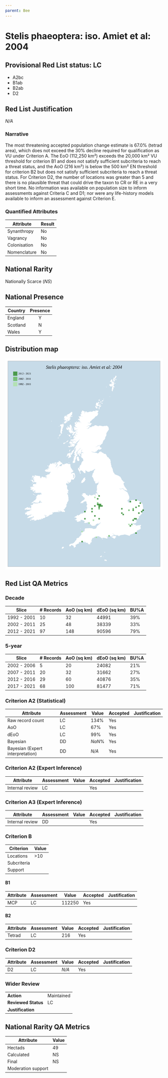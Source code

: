 ```yaml
---
parent: Bee
---
```


# Stelis phaeoptera: iso. Amiet et al: 2004

## Provisional Red List status: LC
- A2bc
- B1ab
- B2ab
- D2

## Red List Justification
*N/A*

### Narrative


The most threatening accepted population change estimate is 67.0% (tetrad area), which does not exceed the 30% decline required for qualification as VU under Criterion A. The EoO (112,250 km²) exceeds the 20,000 km² VU threshold for criterion B1 and does not satisfy sufficient subcriteria to reach a threat status, and the AoO (216 km²) is below the 500 km² EN threshold for criterion B2 but does not satisfy sufficient subcriteria to reach a threat status. For Criterion D2, the number of locations was greater than 5 and there is no plausible threat that could drive the taxon to CR or RE in a very short time. No information was available on population size to inform assessments against Criteria C and D1; nor were any life-history models available to inform an assessment against Criterion E.

### Quantified Attributes
|Attribute|Result|
|---|---|
|Synanthropy|No|
|Vagrancy|No|
|Colonisation|No|
|Nomenclature|No|


## National Rarity
Nationally Scarce (*NS*)

## National Presence
|Country|Presence
|---|:-:|
|England|Y|
|Scotland|N|
|Wales|Y|


## Distribution map
![](../map/382.svg)

## Red List QA Metrics
### Decade
| Slice | # Records | AoO (sq km) | dEoO (sq km) |BU%A |
|---|---|---|---|---|
|1992 - 2001|10|32|44991|39%|
|2002 - 2011|25|48|38339|33%|
|2012 - 2021|97|148|90596|79%|

### 5-year
| Slice | # Records | AoO (sq km) | dEoO (sq km) |BU%A |
|---|---|---|---|---|
|2002 - 2006|5|20|24082|21%|
|2007 - 2011|20|32|31662|27%|
|2012 - 2016|29|60|40876|35%|
|2017 - 2021|68|100|81477|71%|

### Criterion A2 (Statistical)
|Attribute|Assessment|Value|Accepted|Justification
|---|---|---|---|---|
|Raw record count|LC|134%|Yes||
|AoO|LC|67%|Yes||
|dEoO|LC|99%|Yes||
|Bayesian|DD|*NaN*%|Yes||
|Bayesian (Expert interpretation)|DD|*N/A*|Yes||

### Criterion A2 (Expert Inference)
|Attribute|Assessment|Value|Accepted|Justification
|---|---|---|---|---|
|Internal review|LC||Yes||

### Criterion A3 (Expert Inference)
|Attribute|Assessment|Value|Accepted|Justification
|---|---|---|---|---|
|Internal review|DD||Yes||

### Criterion B
|Criterion| Value|
|---|---|
|Locations|>10|
|Subcriteria||
|Support||

#### B1
|Attribute|Assessment|Value|Accepted|Justification
|---|---|---|---|---|
|MCP|LC|112250|Yes||

#### B2
|Attribute|Assessment|Value|Accepted|Justification
|---|---|---|---|---|
|Tetrad|LC|216|Yes||

### Criterion D2
|Attribute|Assessment|Value|Accepted|Justification
|---|---|---|---|---|
|D2|LC|*N/A*|Yes||

### Wider Review
|  |  |
|---|---|
|**Action**|Maintained|
|**Reviewed Status**|LC|
|**Justification**||

## National Rarity QA Metrics
|Attribute|Value|
|---|---|
|Hectads|49|
|Calculated|NS|
|Final|NS|
|Moderation support||
